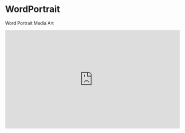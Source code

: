 # WordPortrait
Word Portrait Media Art

<iframe width="560" height="315" src="https://www.youtube.com/embed/UecQiMHYxHs" frameborder="0" allow="accelerometer; autoplay; encrypted-media; gyroscope; picture-in-picture" allowfullscreen></iframe>
